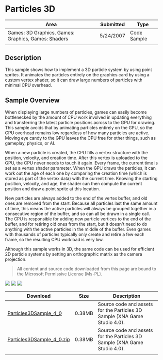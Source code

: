 # Particles 3D

|Area|Submitted|Type|
|-|-|-|
Games: 3D Graphics, Games: Graphics, Games: Shaders|5/24/2007|Code Sample
||||

## Description

This sample shows how to implement a 3D particle system by using point sprites. It animates the particles entirely on the graphics card by using a custom vertex shader, so it can draw large numbers of particles with minimal CPU overhead.

## Sample Overview

When displaying large numbers of particles, games can easily become bottlenecked by the amount of CPU work involved in updating everything and transferring the latest particle positions across to the GPU for drawing. This sample avoids that by animating particles entirely on the GPU, so the CPU overhead remains low regardless of how many particles are active. Moving eye candy to the GPU leaves the CPU free for other things, such as gameplay, physics, or AI.

When a new particle is created, the CPU fills a vertex structure with the position, velocity, and creation time. After this vertex is uploaded to the GPU, the CPU never needs to touch it again. Every frame, the current time is set as a vertex shader parameter. When the GPU draws the particles, it can work out the age of each one by comparing the creation time (which is stored as part of the vertex data) with the current time. Knowing the starting position, velocity, and age, the shader can then compute the current position and draw a point sprite at this location.

New particles are always added to the end of the vertex buffer, and old ones are removed from the start. Because all particles last the same amount of time, this means the active particles will always be grouped together in a consecutive region of the buffer, and so can all be drawn in a single call. The CPU is responsible for adding new particle vertices to the end of the buffer, and for retiring old ones from the start, but it doesn't need to do anything with the active particles in the middle of the buffer. Even games with thousands of particles typically only create and retire a few each frame, so the resulting CPU workload is very low.

Although this sample works in 3D, the same code can be used for efficient 2D particle systems by setting an orthographic matrix as the camera projection.

> All content and source code downloaded from this page are bound to the Microsoft Permissive License (Ms-PL).

![](https://github.com/simondarksidej/XNAGameStudio/blob/master/Images/XNA_Particle3D_01_small.jpg?raw=true)
![](https://github.com/simondarksidej/XNAGameStudio/blob/master/Images/XNA_Particle3D_02_small.jpg?raw=true)
![](https://github.com/simondarksidej/XNAGameStudio/blob/master/Images/XNA_Particle3D_03_small.jpg?raw=true)

Download | Size | Description
---|---|---|
[Particles3DSample_4_0](https://github.com/simondarksidej/XNAGameStudio/tree/master/Samples/Particles3DSample_4_0) | 0.38MB | Source code and assets for the Particles 3D Sample (XNA Game Studio 4.0).
[Particles3DSample_4_0.zip](https://github.com/simondarksidej/XNAGameStudioZips/tree/master/Samples/Particles3DSample_4_0.zip) | 0.38MB | Source code and assets for the Particles 3D Sample (XNA Game Studio 4.0).
||||
